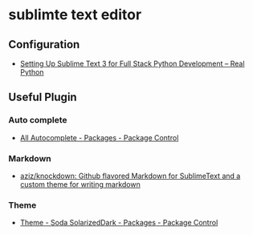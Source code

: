 # sublimte text editor

## Configuration

- [Setting Up Sublime Text 3 for Full Stack Python Development – Real Python](https://realpython.com/setting-up-sublime-text-3-for-full-stack-python-development/)

## Useful Plugin

### Auto complete

- [All Autocomplete - Packages - Package Control](https://packagecontrol.io/packages/All%20Autocomplete)

### Markdown

- [aziz/knockdown: Github flavored Markdown for SublimeText and a custom theme for writing markdown](https://github.com/aziz/knockdown/)

### Theme

- [Theme - Soda SolarizedDark - Packages - Package Control](https://packagecontrol.io/packages/Theme%20-%20Soda%20SolarizedDark)

